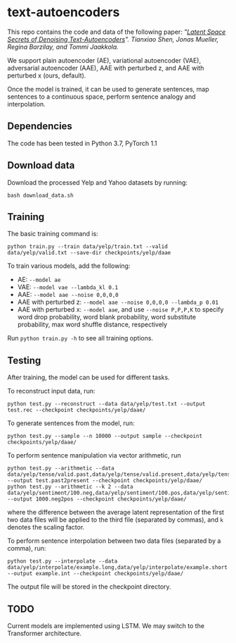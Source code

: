 # text-autoencoders
This repo contains the code and data of the following paper:
*"[Latent Space Secrets of Denoising Text-Autoencoders](https://arxiv.org/abs/1905.12777)". Tianxiao Shen, Jonas Mueller, Regina Barzilay, and Tommi Jaakkola.*

We support plain autoencoder (AE), variational autoencoder (VAE), adversarial autoencoder (AAE), AAE with perturbed z, and AAE with perturbed x (ours, default).

Once the model is trained, it can be used to generate sentences, map sentences to a continuous space, perform sentence analogy and interpolation.

## Dependencies
The code has been tested in Python 3.7, PyTorch 1.1

## Download data
Download the processed Yelp and Yahoo datasets by running:
```
bash download_data.sh
```

## Training
The basic training command is:
```
python train.py --train data/yelp/train.txt --valid data/yelp/valid.txt --save-dir checkpoints/yelp/daae
```
To train various models, add the following:
- AE: `--model ae`
- VAE: `--model vae --lambda_kl 0.1`
- AAE: `--model aae --noise 0,0,0,0`
- AAE with perturbed z: `--model aae --noise 0,0,0,0 --lambda_p 0.01`
- AAE with perturbed x: `--model aae`, and use `--noise P,P,P,K` to specify word drop probability, word blank probability, word substitute probability, max word shuffle distance, respectively

Run `python train.py -h` to see all training options.

## Testing
After training, the model can be used for different tasks.

To reconstruct input data, run:
```
python test.py --reconstruct --data data/yelp/test.txt --output test.rec --checkpoint checkpoints/yelp/daae/
```

To generate sentences from the model, run:
```
python test.py --sample --n 10000 --output sample --checkpoint checkpoints/yelp/daae/
```

To perform sentence manipulation via vector arithmetic, run
```
python test.py --arithmetic --data data/yelp/tense/valid.past,data/yelp/tense/valid.present,data/yelp/tense/test.past --output test.past2present --checkpoint checkpoints/yelp/daae/
python test.py --arithmetic --k 2 --data data/yelp/sentiment/100.neg,data/yelp/sentiment/100.pos,data/yelp/sentiment/1000.neg --output 1000.neg2pos --checkpoint checkpoints/yelp/daae/
```
where the difference between the average latent representation of the first two data files will be applied to the third file (separated by commas), and `k` denotes the scaling factor.

To perform sentence interpolation between two data files (separated by a comma), run:
```
python test.py --interpolate --data data/yelp/interpolate/example.long,data/yelp/interpolate/example.short --output example.int --checkpoint checkpoints/yelp/daae/
```

The output file will be stored in the checkpoint directory.

## TODO
Current models are implemented using LSTM. We may switch to the Transformer architecture.
